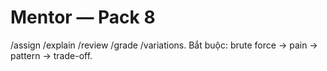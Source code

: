 # Mentor — Pack 8
/assign /explain /review /grade /variations. Bắt buộc: brute force -> pain -> pattern -> trade-off.